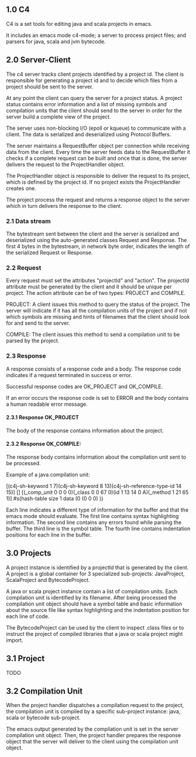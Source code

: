 ## 1.0 C4

C4 is a set tools for editing java and scala projects in emacs.

It includes an emacs mode c4-mode; a server to process project files; and parsers for java, scala and jvm bytecode.


## 2.0 Server-Client

The c4 server tracks client projects identified by a project id. The client is responsible for generating a project id and to decide which files from a project should be sent to the server.

At any point the client can query the server for a project status. A project status contains error information and a list of missing symbols and compilation units that the client should send to the server in order for the server build a complete view of the project.

The server uses non-blocking I/O (epoll or kqueue) to communicate with a client. The data is serialized and deserialized using Protocol Buffers.

The server maintains a RequestBuffer object per connection while receiving data from the client. Every time the server feeds data to the RequestBuffer it checks if a complete request can be built and once that is done, the server delivers the request to the ProjectHandler object.

The ProjectHandler object is responsible to deliver the request to its project, which is defined by the project id. If no project exists the ProjectHandler creates one.

The project process the request and returns a response object to the server which in turn delivers the response to the client.


### 2.1 Data stream

The bytestream sent between the client and the server is serialized and deserialized using the auto-generated classes Request and Response. The first 4 bytes in the bytestream, in network byte order, indicates the length of the serialized Request or Response.


###  2.2 Request

Every request must set the attributes "projectId" and "action". The projectId attribute must be generated by the client and it should be unique per project. The action attribute can be of two types: PROJECT and COMPILE.

PROJECT: A client issues this method to query the status of the project. The server will indicate if it has all the compilation units of the project and if not which symbols are missing and hints of filenames that the client should look for and send to the server.

COMPILE: The client issues this method to send a compilation unit to be parsed by the project.


### 2.3 Response

A response consists of a response code and a body. The response code indicates if a request terminated in success or error.

Successful response codes are OK_PROJECT and OK_COMPILE.

If an error occurs the response code is set to ERROR and the body contains a human readable error message.


#### 2.3.1 Response OK_PROJECT

The body of the response contains information about the project.


#### 2.3.2 Response OK_COMPILE:

The response body contains information about the compilation unit sent to be processed.

Example of a java compilation unit:

  [(c4j-sh-keyword 1 7)(c4j-sh-keyword 8 13)(c4j-sh-reference-type-id 14 15)]
  []
  [(_comp_unit 0 0 0 0)(_class 0 0 67 0)(id 1 13 14 0 A)(_method 1 21 65 1)]
  #s(hash-table size 1 data (0 (0 0 0) ))

Each line indicates a different type of information for the buffer and that the emacs mode should evaluate. The first line contains syntax highlighting information. The second line contains any errors found while parsing the buffer. The third line is the symbol table. The fourth line contains indentation positions for each line in the buffer.


## 3.0 Projects

A project instance is identified by a projectId that is generated by the client. A project is a global container for 3 specialized sub-projects: JavaProject, ScalaProject and BytecodeProject.

A java or scala project instance contain a list of compilation units. Each compilation unit is identified by its filename. After being processed the compilation unit object should have a symbol table and basic information about the source file like syntax highlighting and the indentation position for each line of code.

The BytecodeProject can be used by the client to inspect .class files or to instruct the project of compiled libraries that a java or scala project might import.


## 3.1 Project

TODO


## 3.2 Compilation Unit

When the project handler dispatches a compilation request to the project, the compilation unit is compiled by a specific sub-project instance: java, scala or bytecode sub-project.

The emacs output generated by the compilation unit is set in the server compilation unit object. Then, the project handler prepares the response object that the server will deliver to the client using the compilation unit object.